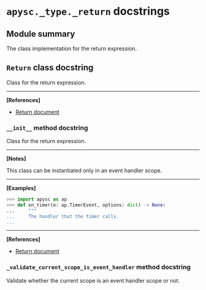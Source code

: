 # `apysc._type._return` docstrings

## Module summary

The class implementation for the return expression.

## `Return` class docstring

Class for the return expression.<hr>

**[References]**

- [Return document](https://simon-ritchie.github.io/apysc/return.html)

### `__init__` method docstring

Class for the return expression.<hr>

**[Notes]**

This class can be instantiated only in an event handler scope.<hr>

**[Examples]**

```py
>>> import apysc as ap
>>> def on_timer(e: ap.TimerEvent, options: dict) -> None:
...     """
...     The handler that the timer calls.
...
```

<hr>

**[References]**

- [Return document](https://simon-ritchie.github.io/apysc/return.html)

### `_validate_current_scope_is_event_handler` method docstring

Validate whether the current scope is an event handler scope or not.
